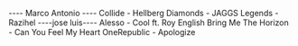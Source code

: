 ---- Marco Antonio ----
Collide - Hellberg
Diamonds - JAGGS
Legends - Razihel
----jose luis----
Alesso - Cool ft. Roy English
Bring Me The Horizon - Can You Feel My Heart
OneRepublic - Apologize
